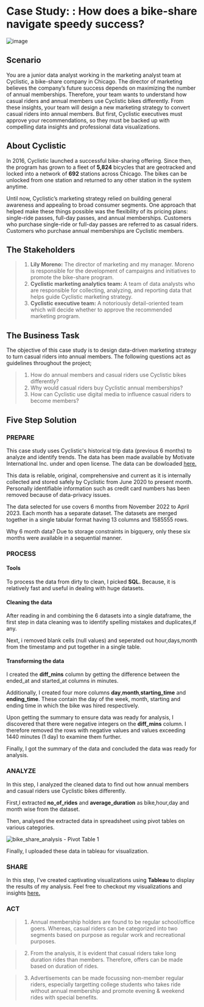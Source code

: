 # **Case Study: : How does a bike-share navigate speedy success?**

![image](https://github.com/GSD228/Data-analytics/assets/149749647/b2daeb65-49ca-4822-b9f0-f59f7221724c)


## Scenario 

You are a junior data analyst working in the marketing analyst team at Cyclistic, a bike-share company in Chicago. The director of
marketing believes the company’s future success depends on maximizing the number of annual memberships. Therefore, your
team wants to understand how casual riders and annual members use Cyclistic bikes differently. From these insights, your team
will design a new marketing strategy to convert casual riders into annual members. But first, Cyclistic executives must approve
your recommendations, so they must be backed up with compelling data insights and professional data visualizations.

## About Cyclistic 

In 2016, Cyclistic launched a successful bike-sharing offering. Since then, the program has grown to a fleet of **5,824** bicycles that are geotracked and locked into a network of **692** stations across Chicago. The bikes can be unlocked from one station and returned to any other station in the system anytime. 

Until now, Cyclistic’s marketing strategy relied on building general awareness and appealing to broad consumer segments. One approach that helped make these things possible was the flexibility of its pricing plans: single-ride passes, full-day passes, and annual memberships. Customers who purchase single-ride or full-day passes are referred to as casual riders. Customers who purchase annual memberships are Cyclistic members.

## The Stakeholders 

> 1. **Lily Moreno:** The director of marketing and my manager. Moreno is responsible for the development of campaigns and initiatives to promote the bike-share program. 
> 2. **Cyclistic marketing analytics team:** A team of data analysts who are responsible for collecting, analyzing, and reporting data that helps guide Cyclistic marketing strategy. 
> 3. **Cyclistic executive team:** A notoriously detail-oriented team which will decide whether to approve the recommended marketing program.

## The Business Task

The objective of this case study is to design data-driven marketing strategy to turn casual riders into annual members. The following questions act as guidelines throughout the project;

> 1. How do annual members and casual riders use Cyclistic bikes differently?
> 2. Why would casual riders buy Cyclistic annual memberships?
> 3. How can Cyclistic use digital media to influence casual riders to become members?

## Five Step Solution

### PREPARE

This case study uses Cyclistic's historical trip data (previous 6 months) to analyze and identify trends. The data has been made available by Motivate International Inc. under and open license. The data can be dowloaded [here.](https://divvy-tripdata.s3.amazonaws.com/index.html)

This data is reliable, original, comprehensive and current as it is internally collected and stored safely by Cyclistic from June 2020 to present month. Personally identifiable information  such as credit card numbers has been removed because of data-privacy issues.

The data selected for use covers 6 months from November 2022 to April 2023. Each month has a separate dataset. The datasets are merged together in a single tabular format having 13 columns and 1585555 rows. 

Why 6 month data? Due to storage constraints in bigquery, only these six months were available in a sequential manner.

### PROCESS

#### Tools
To process the data from dirty to clean, I picked **SQL.**  Because, it is relatively fast and useful in dealing with huge datasets.

#### Cleaning the data

After reading in and combining the 6 datasets into a single dataframe, the first step in data cleaning was to identify spelling mistakes and duplicates,if any. 

Next, i removed blank cells (null values) and seperated out hour,days,month from the timestamp and put together in a single table.

#### Transforming the data

I created the **diff_mins** column by getting the difference between the ended_at and started_at columns in minutes.

Additionally, I created four more columns **day**,**month**,**starting_time** and **ending_time**. These contain the day of the week, month, starting and ending time in which the bike was hired respectively. 

Upon getting the summary to ensure data was ready for analysis, I discovered that there were negative integers on the **diff_mins** column. I therefore removed the rows with negative values and values exceeding 1440 minutes (1 day) to examine them further. 

Finally, I got the summary of the data and concluded the data was ready for analysis. 

### ANALYZE

In this step, I analyzed the cleaned data to find out how annual members and casual riders use Cyclistic bikes differently.

First,I extracted **no_of_rides** and **average_duration** as bike,hour,day and month wise from the dataset.

Then, analysed the extracted data in spreadsheet using pivot tables on various categories.

![bike_share_analysis - Pivot Table 1](https://github.com/GSD228/Data-analytics/assets/149749647/36afe4c2-fb13-44a5-aa75-bbc4f82f32cf)

Finally, I uploaded these data in tableau for visualization.

### SHARE

In this step, I've created captivating visualizations using **Tableau** to display the results of my analysis. Feel free to checkout my visualizations and insights [here.](https://docs.google.com/presentation/d/1POJvKukLZIi01EyL__qKeCHKIPrxzsmoBueLVLKxbBo/edit?usp=sharing)

### ACT

> 1. Annual membership holders are found to be regular school/office goers. Whereas, casual riders can be categorized into two segments based on purpose as regular work and recreational purposes.

> 2. From the analysis, it is evident that casual riders take long duration rides than members. Therefore, offers can be made based on duration of rides.

> 3. Advertisements can be made focussing non-member regular riders, especially targetting college students who takes ride without annual membership and promote evening & weekend rides with special benefits.
